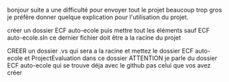 bonjour suite a une difficulté pour envoyer tout le projet beaucoup trop gros je préfère donner quelque explication pour l'utilisation du projet.

créer un dossier ECF auto-ecole puis mettre tout les éléments sauf ECF auto-ecole.sln ce dernier fichier doit être a la racine du projet

CREER un dossier .vs qui sera a la racine et mettez le dossier ECF auto-ecole et ProjectEvaluation dans ce dossier
ATTENTION je parle du dossier ECF auto-ecole qui se trouve déja avec le github pas celui que vos avez créer
